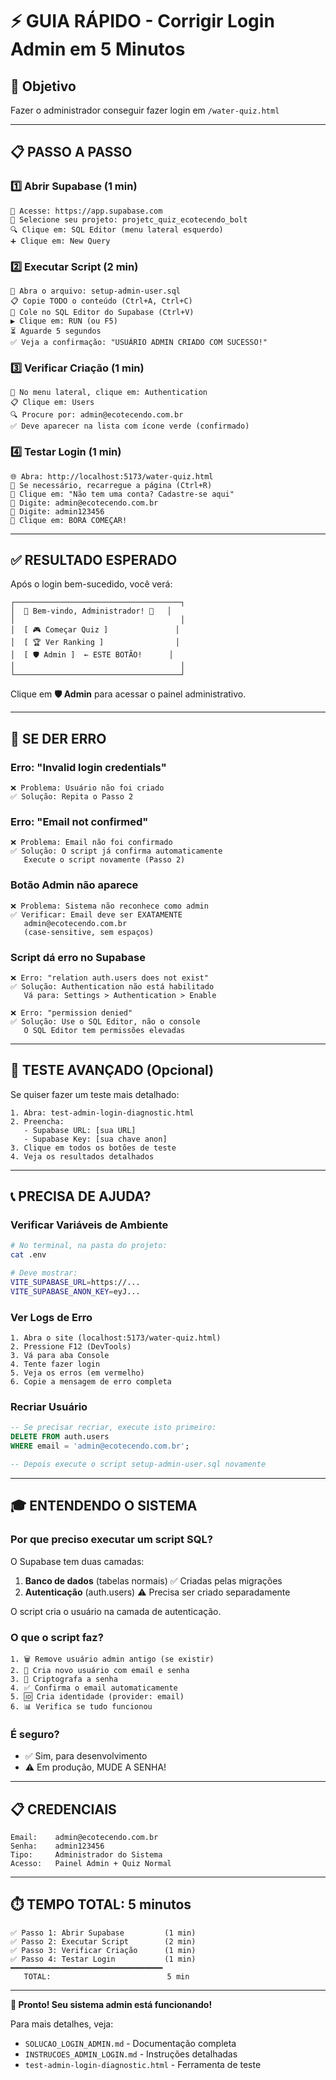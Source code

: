 # ⚡ GUIA RÁPIDO - Corrigir Login Admin em 5 Minutos

## 🎯 Objetivo
Fazer o administrador conseguir fazer login em `/water-quiz.html`

---

## 📋 PASSO A PASSO

### 1️⃣ Abrir Supabase (1 min)
```
🔗 Acesse: https://app.supabase.com
📂 Selecione seu projeto: projetc_quiz_ecotecendo_bolt
🔍 Clique em: SQL Editor (menu lateral esquerdo)
➕ Clique em: New Query
```

### 2️⃣ Executar Script (2 min)
```
📄 Abra o arquivo: setup-admin-user.sql
📋 Copie TODO o conteúdo (Ctrl+A, Ctrl+C)
📝 Cole no SQL Editor do Supabase (Ctrl+V)
▶️ Clique em: RUN (ou F5)
⏳ Aguarde 5 segundos
✅ Veja a confirmação: "USUÁRIO ADMIN CRIADO COM SUCESSO!"
```

### 3️⃣ Verificar Criação (1 min)
```
👥 No menu lateral, clique em: Authentication
📋 Clique em: Users
🔍 Procure por: admin@ecotecendo.com.br
✅ Deve aparecer na lista com ícone verde (confirmado)
```

### 4️⃣ Testar Login (1 min)
```
🌐 Abra: http://localhost:5173/water-quiz.html
🔄 Se necessário, recarregue a página (Ctrl+R)
🔐 Clique em: "Não tem uma conta? Cadastre-se aqui"
📧 Digite: admin@ecotecendo.com.br
🔑 Digite: admin123456
🚀 Clique em: BORA COMEÇAR!
```

---

## ✅ RESULTADO ESPERADO

Após o login bem-sucedido, você verá:

```
┌─────────────────────────────────────┐
│  🌊 Bem-vindo, Administrador! 🌊   │
│                                     │
│  [ 🎮 Começar Quiz ]               │
│  [ 🏆 Ver Ranking ]                │
│  [ 🛡️ Admin ]  ← ESTE BOTÃO!      │
│                                     │
└─────────────────────────────────────┘
```

Clique em **🛡️ Admin** para acessar o painel administrativo.

---

## 🚨 SE DER ERRO

### Erro: "Invalid login credentials"
```
❌ Problema: Usuário não foi criado
✅ Solução: Repita o Passo 2
```

### Erro: "Email not confirmed"
```
❌ Problema: Email não foi confirmado
✅ Solução: O script já confirma automaticamente
   Execute o script novamente (Passo 2)
```

### Botão Admin não aparece
```
❌ Problema: Sistema não reconhece como admin
✅ Verificar: Email deve ser EXATAMENTE
   admin@ecotecendo.com.br
   (case-sensitive, sem espaços)
```

### Script dá erro no Supabase
```
❌ Erro: "relation auth.users does not exist"
✅ Solução: Authentication não está habilitado
   Vá para: Settings > Authentication > Enable

❌ Erro: "permission denied"
✅ Solução: Use o SQL Editor, não o console
   O SQL Editor tem permissões elevadas
```

---

## 🔧 TESTE AVANÇADO (Opcional)

Se quiser fazer um teste mais detalhado:

```
1. Abra: test-admin-login-diagnostic.html
2. Preencha:
   - Supabase URL: [sua URL]
   - Supabase Key: [sua chave anon]
3. Clique em todos os botões de teste
4. Veja os resultados detalhados
```

---

## 📞 PRECISA DE AJUDA?

### Verificar Variáveis de Ambiente
```bash
# No terminal, na pasta do projeto:
cat .env

# Deve mostrar:
VITE_SUPABASE_URL=https://...
VITE_SUPABASE_ANON_KEY=eyJ...
```

### Ver Logs de Erro
```
1. Abra o site (localhost:5173/water-quiz.html)
2. Pressione F12 (DevTools)
3. Vá para aba Console
4. Tente fazer login
5. Veja os erros (em vermelho)
6. Copie a mensagem de erro completa
```

### Recriar Usuário
```sql
-- Se precisar recriar, execute isto primeiro:
DELETE FROM auth.users 
WHERE email = 'admin@ecotecendo.com.br';

-- Depois execute o script setup-admin-user.sql novamente
```

---

## 🎓 ENTENDENDO O SISTEMA

### Por que preciso executar um script SQL?

O Supabase tem duas camadas:
1. **Banco de dados** (tabelas normais) ✅ Criadas pelas migrações
2. **Autenticação** (auth.users) ⚠️ Precisa ser criado separadamente

O script cria o usuário na camada de autenticação.

### O que o script faz?

```
1. 🗑️ Remove usuário admin antigo (se existir)
2. 👤 Cria novo usuário com email e senha
3. 🔐 Criptografa a senha
4. ✅ Confirma o email automaticamente
5. 🆔 Cria identidade (provider: email)
6. 📊 Verifica se tudo funcionou
```

### É seguro?

- ✅ Sim, para desenvolvimento
- ⚠️ Em produção, MUDE A SENHA!

---

## 📋 CREDENCIAIS

```
Email:    admin@ecotecendo.com.br
Senha:    admin123456
Tipo:     Administrador do Sistema
Acesso:   Painel Admin + Quiz Normal
```

---

## ⏱️ TEMPO TOTAL: 5 minutos

```
✅ Passo 1: Abrir Supabase         (1 min)
✅ Passo 2: Executar Script        (2 min)
✅ Passo 3: Verificar Criação      (1 min)
✅ Passo 4: Testar Login           (1 min)
━━━━━━━━━━━━━━━━━━━━━━━━━━━━━━━━━━
   TOTAL:                          5 min
```

---

**🎉 Pronto! Seu sistema admin está funcionando!**

Para mais detalhes, veja:
- `SOLUCAO_LOGIN_ADMIN.md` - Documentação completa
- `INSTRUCOES_ADMIN_LOGIN.md` - Instruções detalhadas
- `test-admin-login-diagnostic.html` - Ferramenta de teste
